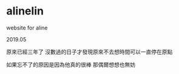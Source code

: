 # alinelin
website for aline

2019.05

原來已經三年了 沒數過的日子才發現原來不去想時間可以一直停在原點 

如果忘不了的原因是因為他真的很棒 那偶爾想想也無妨
